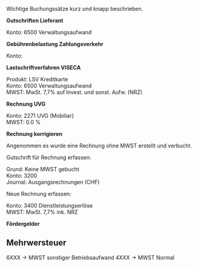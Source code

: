 Wichtige Buchungssätze kurz und knapp beschrieben.

**Gutschriften Lieferant**

Konto: 6500 Verwaltungsaufwand

**Gebührenbelastung Zahlungsverkehr**

Konto: 

**Lastschriftverfahren VISECA**

Produkt: LSV Kreditkarte  
Konto: 6500 Verwaltungsaufwand  
MWST: MwSt. 7,7% auf Invest. und sonst. Aufw. (NRZ)

**Rechnung UVG**

Konto: 2271 UVG (Mobiliar)  
MWST: 0.0 %

**Rechnung korrigieren**

Angenommen es wurde eine Rechnung ohne MWST erstellt und verbucht.

Gutschrift für Rechnung erfassen:

Grund: Keine MWST gebucht  
Konto: 3200  
Journal: Ausgangsrechnungen (CHF)

Neue Rechnung erfassen:

Konto: 3400 Dienstleistungserlöse  
MWST: MwSt. 7,7% ink. NRZ

**Fördergelder**





## Mehrwersteuer

6XXX -> MWST sonstiger Betriebsaufwand
4XXX -> MWST Normal